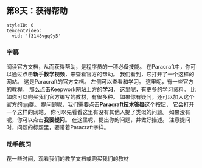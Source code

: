 ## 第8天：获得帮助
 

```@TencentVideo
styleID: 0
tencentVideo:
  vid: 'f3148vgq9y5'

```



### 字幕

阅读官方文档，从而获得帮助，是程序员的一项必备技能。
在Paracraft中，你可以通过点击**新手教学视频**，来查看官方的帮助。
我们看到，它打开了一个这样的网站。
这是Paracraft的官方文档。
左侧可以查看和学习。
这里呢，有一些官方的教程。
那么点击Keepwork网站上方的**学习**，
这里呢，有更多的学习资料。
比如你可以购买我们官方编写的教材，有很多种。
如果你有疑问，还可以加入这个官方的qq群。
提问题呢，我们需要点击**Paracraft技术答疑**这个按钮，
它会打开一个这样的网站。
你可以先看看这里有没有其他人提了类似的问题。
如果没有呢，你可以点击**我要提问**。
在这里呢，提出你的问题，并做好描述。
注意提问时，问题的标题里，要带着Paracraft字样。

### 动手练习
花一些时间，观看我们的教学文档或购买我们的教材



